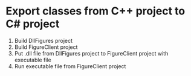 # Export classes from C++ project to C# project
1. Build DllFigures project
2. Build FigureClient project
3. Put .dll file from DllFigures project to FigureClient project with executable file
4. Run executable file from FigureClient project 
